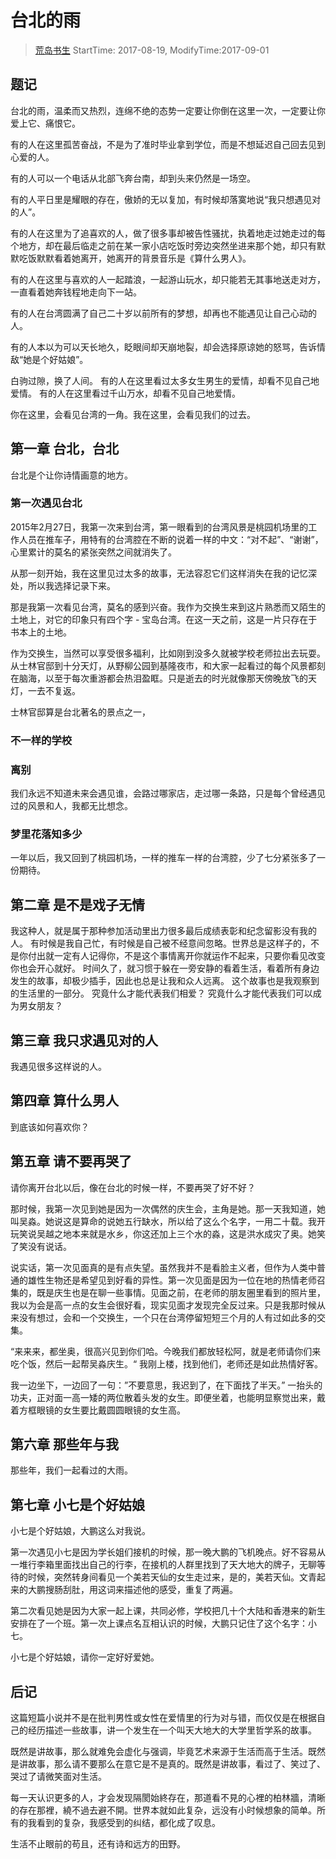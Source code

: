 # 台北的雨
> [荒岛书生](http://www.lidaxiang.cn/)
> StartTime: 2017-08-19, ModifyTime:2017-09-01

## 题记
台北的雨，温柔而又热烈，连绵不绝的态势一定要让你倒在这里一次，一定要让你爱上它、痛恨它。

有的人在这里孤苦奋战，不是为了准时毕业拿到学位，而是不想延迟自己回去见到心爱的人。

有的人可以一个电话从北部飞奔台南，却到头来仍然是一场空。

有的人平日里是耀眼的存在，傲娇的无以复加，有时候却落寞地说“我只想遇见对的人”。

有的人在这里为了追喜欢的人，做了很多事却被告性骚扰，执着地走过她走过的每个地方，却在最后临走之前在某一家小店吃饭时旁边突然坐进来那个她，却只有默默吃饭默默看着她离开，她离开的背景音乐是《算什么男人》。

有的人在这里与喜欢的人一起踏浪，一起游山玩水，却只能若无其事地送走对方，一直看着她奔钱程地走向下一站。

有的人在台湾圆满了自己二十岁以前所有的梦想，却再也不能遇见让自己心动的人。

有的人本以为可以天长地久，眨眼间却天崩地裂，却会选择原谅她的怒骂，告诉情敌“她是个好姑娘”。

白驹过隙，换了人间。
有的人在这里看过太多女生男生的爱情，却看不见自己地爱情。
有的人在这里看过千山万水，却看不见自己地爱情。

你在这里，会看见台湾的一角。我在这里，会看见我们的过去。

## 第一章 台北，台北
台北是个让你诗情画意的地方。

### 第一次遇见台北
2015年2月27日，我第一次来到台湾，第一眼看到的台湾风景是桃园机场里的工作人员在推车子，用特有的台湾腔在不断的说着一样的中文：“对不起”、“谢谢”，心里累计的莫名的紧张突然之间就消失了。

从那一刻开始，我在这里见过太多的故事，无法容忍它们这样消失在我的记忆深处，所以我选择记录下来。

那是我第一次看见台湾，莫名的感到兴奋。我作为交换生来到这片熟悉而又陌生的土地上，对它的印象只有四个字 - 宝岛台湾。在这一天之前，这是一片只存在于书本上的土地。

作为交换生，当然可以享受很多福利，比如刚到没多久就被学校老师拉出去玩耍。从士林官邸到十分天灯，从野柳公园到基隆夜市，和大家一起看过的每个风景都刻在脑海，以至于每次重游都会热泪盈眶。只是逝去的时光就像那天傍晚放飞的天灯，一去不复返。

士林官邸算是台北著名的景点之一，

### 不一样的学校
### 离别
我们永远不知道未来会遇见谁，会路过哪家店，走过哪一条路，只是每个曾经遇见过的风景和人，我都无比想念。

### 梦里花落知多少
一年以后，我又回到了桃园机场，一样的推车一样的台湾腔，少了七分紧张多了一份期待。

## 第二章 是不是戏子无情
我这种人，就是属于那种参加活动里出力很多最后成绩表彰和纪念留影没有我的人。
有时候是我自己忙，有时候是自己被不经意间忽略。世界总是这样子的，不是你付出就一定有人记得你，不是这个事情离开你就运作不起来，只要你看见改变你也会开心就好。
时间久了，就习惯于躲在一旁安静的看着生活，看着所有身边发生的故事，却极少插手，因此也总是让我和众人远离。
这个故事也是我观察到的生活里的一部分。
究竟什么才能代表我们相爱？
究竟什么才能代表我们可以成为男女朋友？

## 第三章 我只求遇见对的人
我遇见很多这样说的人。

## 第四章 算什么男人
到底该如何喜欢你？

## 第五章 请不要再哭了
请你离开台北以后，像在台北的时候一样，不要再哭了好不好？

那时候，我第一次见到她是因为一次偶然的庆生会，主角是她。那一天我知道，她叫吴淼。她说这是算命的说她五行缺水，所以给了这么个名字，一用二十载。我开玩笑说吴越之地本来就是水乡，你这还加上三个水的淼，这是洪水成灾了奥。她笑了笑没有说话。

说实话，第一次见面真的是有点失望。虽然我并不是看脸主义者，但作为人类中普通的雄性生物还是希望见到好看的异性。第一次见面是因为一位在地的热情老师召集的，既是庆生也是在聊一些事情。见面之前，在老师的朋友圈里看到的照片里，我以为会是高一点的女生会很好看，现实见面才发现完全反过来。只是我那时候从来没有想过，会和一个交换生，一个只在台湾停留短短三个月的人有过如此多的交集。

“来来来，都坐奥，很高兴见到你们哈。今晚我们都放轻松阿，就是老师请你们来吃个饭，然后一起帮吴淼庆生。“ 我刚上楼，找到他们，老师还是如此热情好客。

我一边坐下，一边回了一句：”不要意思，我迟到了，在下面找了半天。” 一抬头的功夫，正对面一高一矮的两位散着头发的女生。即便坐着，也能明显察觉出来，戴着方框眼镜的女生要比戴圆圆眼镜的女生高。

<!-- 后来我才明白第一次我们见面，我的玩笑说中的却是事实，她的笑容其实是苦笑。 -->

<!-- 后来我才知道，她曾经脆弱地一次次崩溃大哭，也许真是命中补水太多了，所以她才那么喜欢流泪，转身却淡定从容的面对我们。 -->
<!-- 后来就再也没有后来。 -->




## 第六章 那些年与我
那些年，我们一起看过的大雨。

## 第七章 小七是个好姑娘
小七是个好姑娘，大鹏这么对我说。

第一次遇见小七是因为学长姐们接机的时候，那一晚大鹏的飞机晚点。好不容易从一堆行李箱里面找出自己的行李，在接机的人群里找到了天大地大的牌子，无聊等待的时候，突然转身间看见一个美若天仙的女生走过来，是的，美若天仙。文青起来的大鹏搜肠刮肚，用这词来描述他的感受，重复了两遍。

第二次看见她是因为大家一起上课，共同必修，学校把几十个大陆和香港来的新生安排在了一个班。第一次上课点名互相认识的时候，大鹏只记住了这个名字：小七。



小七是个好姑娘，请你一定好好爱她。

## 后记
这篇短篇小说并不是在批判男性或女性在爱情里的行为对与错，而仅仅是在根据自己的经历描述一些故事，讲一个发生在一个叫天大地大的大学里哲学系的故事。

既然是讲故事，那么就难免会虚化与强调，毕竟艺术来源于生活而高于生活。既然是讲故事，那么请不要那么在意它是不是真的。既然是讲故事，看过了、笑过了、哭过了请微笑面对生活。

每一天认识更多的人，才会发现隔閡始終存在，那道看不見的心裡的柏林牆，清晰的存在那裡，繞不過去避不開。世界本就如此复杂，远没有小时候想象的简单。所有的我看到的复杂，我感受到的纠结，都化成了叹息。

生活不止眼前的苟且，还有诗和远方的田野。
